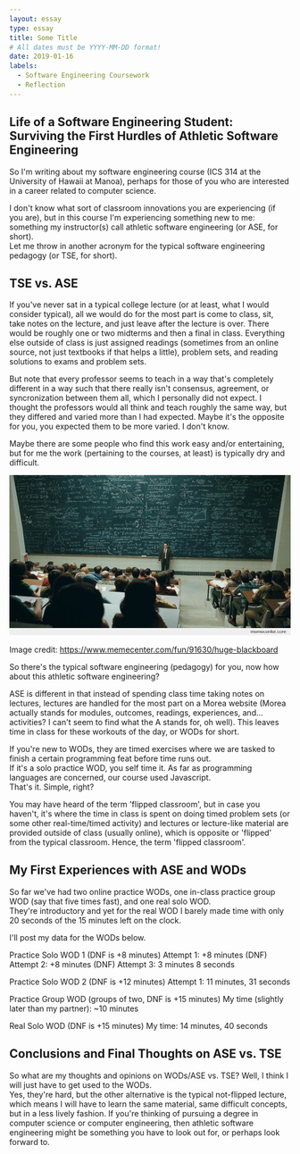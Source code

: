 ```yaml
---
layout: essay
type: essay
title: Some Title
# All dates must be YYYY-MM-DD format!
date: 2019-01-16
labels:
  - Software Engineering Coursework
  - Reflection
---
```


## Life of a Software Engineering Student: Surviving the First Hurdles of Athletic Software Engineering
So I'm writing about my software engineering course (ICS 314 at the University of Hawaii at Manoa), perhaps for those of you who are 
interested in a career related to computer science.

I don't know what sort of classroom innovations you are experiencing (if you are), but in this course I'm experiencing something new to 
me: something my instructor(s) call athletic software engineering (or ASE, for short).  
Let me throw in another acronym for the typical software engineering pedagogy (or TSE, for short).

## TSE vs. ASE
If you've never sat in a typical college lecture (or at least, what I would consider typical), all we would do for the most part is 
come to class, sit, take notes on the lecture, and just leave after the lecture is over.  There would be roughly one or two midterms 
and then a final in class.  Everything else outside of class is just 
assigned readings (sometimes from an online source, not just textbooks if that helps a little), problem sets, and reading solutions to 
exams and problem sets.  

But note that every professor seems to teach in a way that's 
completely different in a way such that there really isn't consensus, agreement, or syncronization between them all, which I 
personally did not expect.  I thought the professors would all think and teach roughly the same way, but they differed and varied 
more than I had expected.  Maybe it's the opposite for you, you expected them to be more varied.  I don't know.

Maybe there are some people who find this work easy and/or entertaining, but for me the work (pertaining to the courses, at least) 
is typically dry and difficult.

<img class="ui medium left floated image" src="../images/blackboard.jpg">

Image credit: https://www.memecenter.com/fun/91630/huge-blackboard

So there's the typical software engineering (pedagogy) for you, now how about this athletic software engineering?

ASE is different in that instead of spending class time taking notes on lectures, lectures 
are handled for the most part on a Morea website (Morea actually stands for modules, outcomes, readings, 
experiences, and... activities?  I can't seem to find what the A stands for, oh well).  This leaves time in class for these 
workouts of the day, or WODs for short.

If you're new to WODs, they are timed exercises where we are tasked to finish a certain programming feat before time runs out.  
If it's a solo practice WOD, you self time it.  As far as programming languages are concerned, our course used Javascript.  
That's it.  Simple, right?

You may have heard of the term 'flipped classroom', but in case you haven't, it's where the time in class is spent on doing timed 
problem sets (or some other real-time/timed activity) and lectures or lecture-like material are provided outside of 
class (usually online), which is opposite or 'flipped' from the typical classroom.  Hence, the term 'flipped classroom'.


## My First Experiences with ASE and WODs
So far we've had two online practice WODs, one in-class practice group WOD (say that five times fast), and one real solo WOD.  
They're introductory and yet for the real WOD I barely made time with only 20 seconds of the 15 minutes left on the clock.

I'll post my data for the WODs below.

Practice Solo WOD 1 (DNF is +8 minutes)
Attempt 1: +8 minutes (DNF)
Attempt 2: +8 minutes (DNF)
Attempt 3: 3 minutes 8 seconds

Practice Solo WOD 2 (DNF is +12 minutes)
Attempt 1: 11 minutes, 31 seconds

Practice Group WOD (groups of two, DNF is +15 minutes)
My time (slightly later than my partner): ~10 minutes

Real Solo WOD (DNF is +15 minutes)
My time: 14 minutes, 40 seconds


## Conclusions and Final Thoughts on ASE vs. TSE
So what are my thoughts and opinions on WODs/ASE vs. TSE?  Well, I think I will just have to get used to the WODs.  
Yes, they're hard, but the other alternative is the typical not-flipped lecture, which means I will have to learn the same material, 
same difficult concepts, but in a less lively fashion.  If you're thinking of pursuing a degree in computer science or computer 
engineering, then athletic software engineering might be something you have to look out for, or perhaps look forward to.


